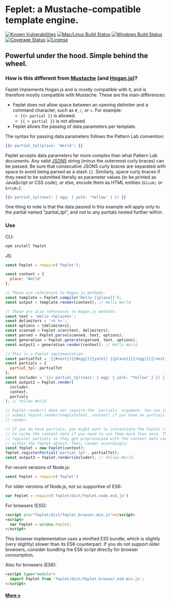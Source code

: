 # Feplet: a Mustache-compatible template engine.

[![Known Vulnerabilities][snyk-image]][snyk-url]
[![Mac/Linux Build Status][travis-image]][travis-url]
[![Windows Build Status][appveyor-image]][appveyor-url]
[![Coverage Status][coveralls-image]][coveralls-url]
[![License][license-image]][license-url]

## Powerful under the hood. Simple behind the wheel.

### How is this different from <a href="https://mustache.github.io/mustache.5.html" target="_blank">Mustache</a> (and <a href="https://github.com/twitter/hogan.js#readme" target="_blank">Hogan.js</a>)?

Feplet implements Hogan.js and is mostly compatible with it, and is therefore 
mostly compatible with Mustache. These are the main differences:

* Feplet does not allow space between an opening delimiter and a command 
  character, such as `#`, `/`, or `>`. For example:
  * `{{> partial }}` is allowed.
  * `{{ > partial }}` is not allowed.
* Feplet allows the passing of data parameters per template.

The syntax for passing data parameters follows the Pattern Lab convention:

```handlebars
{{> partial_tpl(place: 'World') }}
```

Feplet accepts data parameters far more complex than what Pattern Lab documents. 
Any valid <a href="http://json5.org" target="_blank">JSON5</a> string (minus the 
outermost curly braces) can be passed. Be sure that consecutive JSON5 curly 
braces are separated with space to avoid being parsed as a stash `}}`. Similarly, 
space curly braces if they need to be submitted literally as parameter values 
(to be printed as JavaScript or CSS code), or else, encode them as HTML entities 
(`&lcub;` or `&rcub;`).

```handlebars
{{> partial_tpl(nest: { egg: { yolk: 'Yellow' } }) }}
```

One thing to note is that the data passed in this example will apply only to the 
partial named "partial\_tpl", and not to any partials nested further within.

### Use

CLI:

```bash
npm install feplet
```

JS:

```javascript
const Feplet = require('feplet');

const context = {
  place: 'World'
};

// These are references to Hogan.js methods:
const template = Feplet.compile('Hello {{place}}');
const output = template.render(context); // Hello World

// These are also references to Hogan.js methods:
const text = 'Hello <%place%>';
const delimiters = '<% %>';
const options = {delimiters};
const scanned = Feplet.scan(text, delimiters);
const parsed = Feplet.parse(scanned, text, options);
const generation = Feplet.generate(parsed, text, options);
const output1 = generation.render(context); // Hello World

// This is a Feplet implementation:
const partialTxt = '{{#nest}}{{#egg}}{{yolk}} {{place}}{{/egg}}{{/nest}}';
const partials = {
  partial_tpl: partialTxt
};
const includer = '{{> partial_tpl(nest: { egg: { yolk: "Yellow" } }) }}';
const output2 = Feplet.render(
  includer,
  context,
  partials
); // Yellow World

// Feplet.render() does not require the `partials` argument. You can just
// submit Feplet.render(templateText, context) if you have no partials to
// render.

// If you do have partials, you might want to instantiate the Feplet class
// to cache the context data if you need to use them more than once. Then,
// register partials so they get preprocessed with the context data cached
// within the feplet object. Then, render accordingly:
const feplet = new Feplet(context);
feplet.registerPartial('partial_tpl', partialTxt);
const output3 = feplet.render(includer); // Yellow World
```

For recent versions of Node.js:

```javascript
const Feplet = require('feplet')
```

For older versions of Node.js, not so supportive of ES6:

```javascript
var Feplet = require('feplet/dist/feplet.node.es5.js')
```

For browsers (ES5):

```html
<script src="feplet/dist/feplet.browser.min.js"></script>
<script>
  var Feplet = window.Feplet;
</script>
```

This browser implementation uses a minified ES5 bundle, which is slightly 
(_very_ slightly) slower than its ES6 counterpart. If you do not support 
older browsers, consider bundling the ES6 script directly for browser 
consumption.

Also for browsers (ES6):

```html
<script type="module">
  import Feplet from 'feplet/dist/feplet.browser.es6.min.js';
</script>
```

<h4><a href="https://github.com/electric-eloquence/feplet/blob/master/ABOUT.md">More &raquo;</a></h4>

[snyk-image]: https://snyk.io/test/github/electric-eloquence/feplet/master/badge.svg
[snyk-url]: https://snyk.io/test/github/electric-eloquence/feplet/master

[travis-image]: https://img.shields.io/travis/electric-eloquence/feplet.svg?label=mac%20%26%20linux
[travis-url]: https://travis-ci.org/electric-eloquence/feplet

[appveyor-image]: https://img.shields.io/appveyor/ci/e2tha-e/feplet.svg?label=windows
[appveyor-url]: https://ci.appveyor.com/project/e2tha-e/feplet

[coveralls-image]: https://img.shields.io/coveralls/electric-eloquence/feplet/master.svg
[coveralls-url]: https://coveralls.io/r/electric-eloquence/feplet

[license-image]: https://img.shields.io/github/license/electric-eloquence/feplet.svg
[license-url]: https://raw.githubusercontent.com/electric-eloquence/feplet/master/LICENSE
